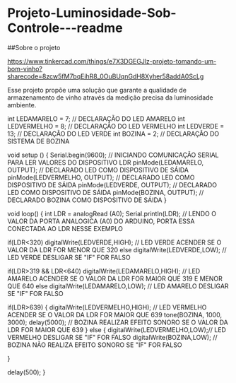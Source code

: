 # Projeto-Luminosidade-Sob-Controle---readme

##Sobre o projeto

https://www.tinkercad.com/things/e7X3DGEGJlz-projeto-tomando-um-bom-vinho?sharecode=8zcw5fM7bqEihR8_0OuBUqnGdH8Xyher58addA0ScLg

Esse projeto propõe uma solução que garante a qualidade de armazenamento de vinho através da medição precisa da luminosidade ambiente. 



int LEDAMARELO = 7;  // DECLARAÇÃO DO LED AMARELO
int LEDVERMELHO = 8; // DECLARAÇÃO DO LED VERMELHO
int LEDVERDE = 13;   // DECLARAÇÃO DO LED VERDE
int BOZINA = 2;      // DECLARAÇÃO DO SISTEMA DE BOZINA

void setup () {
Serial.begin(9600); // INICIANDO COMUNICAÇÃO SERIAL PARA LER VALORES DO DISPOSITIVO LDR
pinMode(LEDAMARELO, OUTPUT);  // DECLARADO LED COMO DISPOSITIVO DE SÁIDA
pinMode(LEDVERMELHO, OUTPUT); // DECLARADO LED COMO DISPOSITIVO DE SÁIDA 
pinMode(LEDVERDE, OUTPUT);    // DECLARADO LED COMO DISPOSITIVO DE SÁIDA 
pinMode(BOZINA, OUTPUT);      // DECLARADO BOZINA COMO DISPOSITIVO DE SÁIDA
}

void loop() {
int LDR = analogRead (A0);
Serial.println(LDR); // LENDO O VALOR DA PORTA ANALOGICA (A0) DO ARDUINO, PORTA ESSA CONECTADA AO LDR NESSE EXEMPLO

  
if(LDR<320)
  digitalWrite(LEDVERDE,HIGH); // LED VERDE ACENDER SE O VALOR DA LDR FOR MENOR QUE 320
else
  digitalWrite(LEDVERDE,LOW); // LED VERDE DESLIGAR SE "IF" FOR FALSO
  
  
if(LDR>319 && LDR<640)
  digitalWrite(LEDAMARELO,HIGH); // LED AMARELO ACENDER SE O VALOR DA LDR FOR MAIOR QUE 319 E MENOR QUE 640 
else
  digitalWrite(LEDAMARELO,LOW); // LED AMARELO DESLIGAR SE "IF" FOR FALSO
  
  
if(LDR>639)
{
  digitalWrite(LEDVERMELHO,HIGH);          // LED VERMELHO ACENDER SE O VALOR DA LDR FOR MAIOR QUE 639
  tone(BOZINA, 1000, 3000); delay(5000);  //  BOZINA REALIZAR EFEITO SONORO SE O VALOR DA LDR FOR MAIOR QUE 639 
}
else
{
  digitalWrite(LEDVERMELHO,LOW);// LED VERMELHO DESLIGAR SE "IF" FOR FALSO
  digitalWrite(BOZINA,LOW);    // BOZINA NÃO REALIZA EFEITO SONORO SE "IF" FOR FALSO

}
  
delay(500);
}

